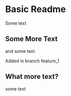 # Basic Readme

Some text

## Some More Text

and some text

Added in branch feature_1
## What more text?

some text
